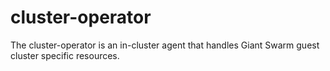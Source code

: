 # cluster-operator
The cluster-operator is an in-cluster agent that handles Giant Swarm guest cluster specific resources.
